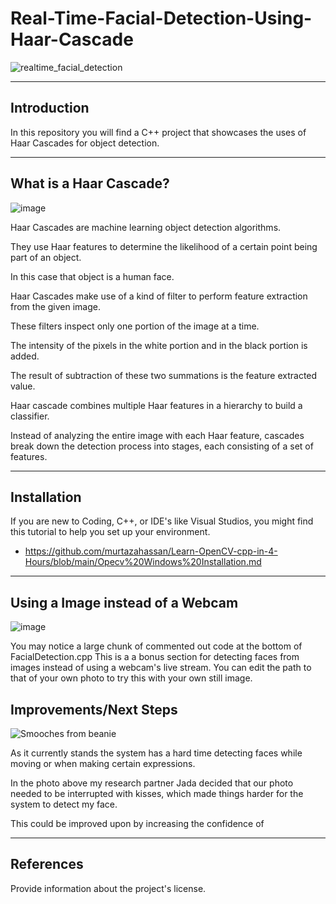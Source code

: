 # Real-Time-Facial-Detection-Using-Haar-Cascade

![realtime_facial_detection](https://github.com/ianmparker/Real-Time-Facial-Detection-Using-Haar-Cascade/assets/18231849/00fa3c4b-b403-425a-b580-bb0c43c3f77d)


-----------------------------------------------

## Introduction

In this repository you will find a C++ project that showcases the uses of Haar Cascades for object detection. 

-----------------------------------------------

## What is a Haar Cascade? 

![image](https://github.com/ianmparker/Real-Time-Facial-Detection-Using-Haar-Cascade/assets/18231849/95110121-c636-4ed7-b4b3-09f30065c16d)

Haar Cascades are machine learning object detection algorithms. 

They use Haar features to determine the likelihood of a certain point being part of an object. 

In this case that object is a human face.

Haar Cascades make use of a kind of filter to perform feature extraction from the given image. 

These filters inspect only one portion of the image at a time. 

The intensity of the pixels in the white portion and in the black portion is added. 

The result of subtraction of these two summations is the feature extracted value. 

Haar cascade combines multiple Haar features in a hierarchy to build a classifier.

Instead of analyzing the entire image with each Haar feature, cascades break down the detection process into stages, each consisting of a set of features.

----------------------------------------------
## Installation

If you are new to Coding, C++, or IDE's like Visual Studios, you might find this tutorial to help you set up your environment.  
  - https://github.com/murtazahassan/Learn-OpenCV-cpp-in-4-Hours/blob/main/Opecv%20Windows%20Installation.md

----------------------------------------------
## Using a Image instead of a Webcam
![image](https://github.com/ianmparker/Real-Time-Facial-Detection-Using-Haar-Cascade/assets/18231849/8959d37c-b4b6-4835-b09f-57e41c8b827d)

You may notice a large chunk of commented out code at the bottom of FacialDetection.cpp
This is a a bonus section for detecting faces from images instead of using a webcam's live stream. 
You can edit the path to that of your own photo to try this with your own still image. 

## Improvements/Next Steps 
![Smooches from beanie](https://github.com/ianmparker/Real-Time-Facial-Detection-Using-Haar-Cascade/assets/18231849/295193fd-0484-41b0-90ba-6bcfab7607c9)

As it currently stands the system has a hard time detecting faces while moving or when making certain expressions. 

In the photo above my research partner Jada decided that our photo needed to be interrupted with kisses, which made things harder for the system to detect my face. 

This could be improved upon by increasing the confidence of 

---------------------------------------------
## References
Provide information about the project's license.

